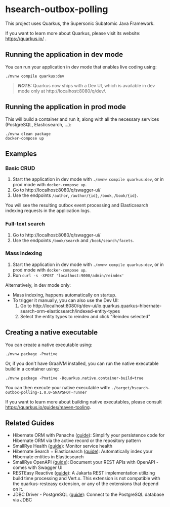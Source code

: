# hsearch-outbox-polling

This project uses Quarkus, the Supersonic Subatomic Java Framework.

If you want to learn more about Quarkus, please visit its website: https://quarkus.io/ .

## Running the application in dev mode

You can run your application in dev mode that enables live coding using:
```shell script
./mvnw compile quarkus:dev
```

> **_NOTE:_**  Quarkus now ships with a Dev UI, which is available in dev mode only at http://localhost:8080/q/dev/.

## Running the application in prod mode

This will build a container and run it, along with all the necessary services (PostgreSQL, Elasticsearch, ...):

```shell script
./mvnw clean package
docker-compose up
```

## Examples

### Basic CRUD

1. Start the application in dev mode with `./mvnw compile quarkus:dev`,
   or in prod mode with `docker-compose up`. 
2. Go to http://localhost:8080/q/swagger-ui/
3. Use the endpoints `/author`, `/author/{id}`, `/book`, `/book/{id}`.

You will see the resulting outbox event processing
and Elasticsearch indexing requests in the application logs.

### Full-text search

1. Go to http://localhost:8080/q/swagger-ui/
2. Use the endpoints `/book/search` and `/book/search/facets`.

### Mass indexing

1. Start the application in dev mode with `./mvnw compile quarkus:dev`,
   or in prod mode with `docker-compose up`.
2. Run `curl -s -XPOST 'localhost:9000/admin/reindex'`

Alternatively, in dev mode only:

* Mass indexing, happens automatically on startup.
* To trigger it manually, you can also use the Dev UI:
  1. Go to http://localhost:8080/q/dev-ui/io.quarkus.quarkus-hibernate-search-orm-elasticsearch/indexed-entity-types
  2. Select the entity types to reindex and click "Reindex selected"

## Creating a native executable

You can create a native executable using: 
```shell script
./mvnw package -Pnative
```

Or, if you don't have GraalVM installed, you can run the native executable build in a container using: 
```shell script
./mvnw package -Pnative -Dquarkus.native.container-build=true
```

You can then execute your native executable with: `./target/hsearch-outbox-polling-1.0.0-SNAPSHOT-runner`

If you want to learn more about building native executables, please consult https://quarkus.io/guides/maven-tooling.

## Related Guides

- Hibernate ORM with Panache ([guide](https://quarkus.io/guides/hibernate-orm-panache)): Simplify your persistence code for Hibernate ORM via the active record or the repository pattern
- SmallRye Health ([guide](https://quarkus.io/guides/smallrye-health)): Monitor service health
- Hibernate Search + Elasticsearch ([guide](https://quarkus.io/guides/hibernate-search-orm-elasticsearch)): Automatically index your Hibernate entities in Elasticsearch
- SmallRye OpenAPI ([guide](https://quarkus.io/guides/openapi-swaggerui)): Document your REST APIs with OpenAPI - comes with Swagger UI
- RESTEasy Reactive ([guide](https://quarkus.io/guides/resteasy-reactive)): A Jakarta REST implementation utilizing build time processing and Vert.x. This extension is not compatible with the quarkus-resteasy extension, or any of the extensions that depend on it.
- JDBC Driver - PostgreSQL ([guide](https://quarkus.io/guides/datasource)): Connect to the PostgreSQL database via JDBC

